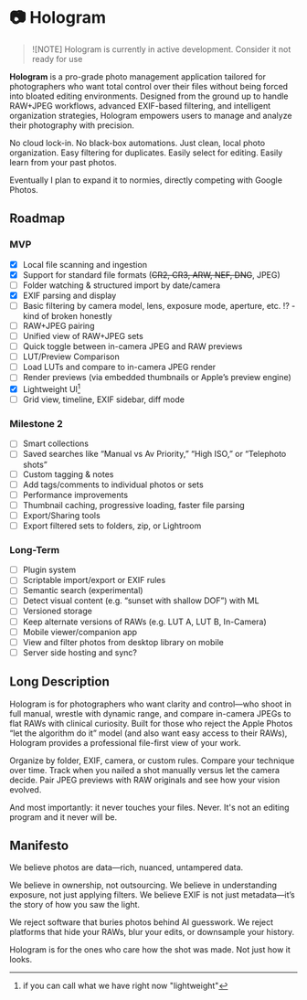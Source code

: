 # :camera: Hologram

> ![NOTE] Hologram is currently in active development. Consider it not ready for use

**Hologram** is a pro-grade photo management application tailored for photographers who want total control over their files without being forced into bloated editing environments. Designed from the ground up to handle RAW+JPEG workflows, advanced EXIF-based filtering, and intelligent organization strategies, Hologram empowers users to manage and analyze their photography with precision.

No cloud lock-in. No black-box automations. Just clean, local photo organization.
Easy filtering for duplicates. Easily select for editing. Easily learn from your past photos.

Eventually I plan to expand it to normies, directly competing with Google Photos.

## Roadmap

### MVP
- [X] Local file scanning and ingestion
- [X] Support for standard file formats (~~CR2, CR3, ARW, NEF, DNG~~, JPEG)
- [ ] Folder watching & structured import by date/camera
- [X] EXIF parsing and display
- [ ] Basic filtering by camera model, lens, exposure mode, aperture, etc. ⁉️ - kind of broken honestly
- [ ] RAW+JPEG pairing
- [ ] Unified view of RAW+JPEG sets
- [ ] Quick toggle between in-camera JPEG and RAW previews
- [ ] LUT/Preview Comparison
- [ ] Load LUTs and compare to in-camera JPEG render
- [ ] Render previews (via embedded thumbnails or Apple’s preview engine)
- [X] Lightweight UI[^1]
- [ ] Grid view, timeline, EXIF sidebar, diff mode

[^1]: if you can call what we have right now "lightweight"
### Milestone 2
- [ ] Smart collections
- [ ] Saved searches like “Manual vs Av Priority,” “High ISO,” or “Telephoto shots”
- [ ] Custom tagging & notes
- [ ] Add tags/comments to individual photos or sets
- [ ] Performance improvements
- [ ] Thumbnail caching, progressive loading, faster file parsing
- [ ] Export/Sharing tools
- [ ] Export filtered sets to folders, zip, or Lightroom

### Long-Term
- [ ] Plugin system
- [ ] Scriptable import/export or EXIF rules
- [ ] Semantic search (experimental)
- [ ] Detect visual content (e.g. “sunset with shallow DOF”) with ML
- [ ] Versioned storage
- [ ] Keep alternate versions of RAWs (e.g. LUT A, LUT B, In-Camera)
- [ ] Mobile viewer/companion app
- [ ] View and filter photos from desktop library on mobile
- [ ] Server side hosting and sync?

## Long Description

Hologram is for photographers who want clarity and control—who shoot in full manual, wrestle with dynamic range, and compare in-camera JPEGs to flat RAWs with clinical curiosity. Built for those who reject the Apple Photos “let the algorithm do it” model (and also want easy access to their RAWs), Hologram provides a professional file-first view of your work.

Organize by folder, EXIF, camera, or custom rules. Compare your technique over time. Track when you nailed a shot manually versus let the camera decide. Pair JPEG previews with RAW originals and see how your vision evolved.

And most importantly: it never touches your files. Never. It's not an editing program and it never will be.

<!-- ## Next Steps (For Kickoff Next Weekend)

Prep (Before the Weekend)
- Define core file structure conventions (RAW+JPEG pair logic, import heuristics)
- Pick tech stack (Electron + Tauri + Rust backend? Or just local web app?)
- Sketch rough UI: sidebar, main grid, EXIF inspector
- Set up GitHub repo + Notion or Obsidian project space

Build Weekend 1
- Build base import scanner (read folder tree, load metadata)
- Parse EXIF from JPEG and RAW (use exiftool or native lib)
- Create grid view with metadata overlay
- Implement RAW+JPEG pairing logic -->

## Manifesto

We believe photos are data—rich, nuanced, untampered data.

We believe in ownership, not outsourcing.
We believe in understanding exposure, not just applying filters.
We believe EXIF is not just metadata—it’s the story of how you saw the light.

We reject software that buries photos behind AI guesswork.
We reject platforms that hide your RAWs, blur your edits, or downsample your history.

Hologram is for the ones who care how the shot was made.
Not just how it looks.
